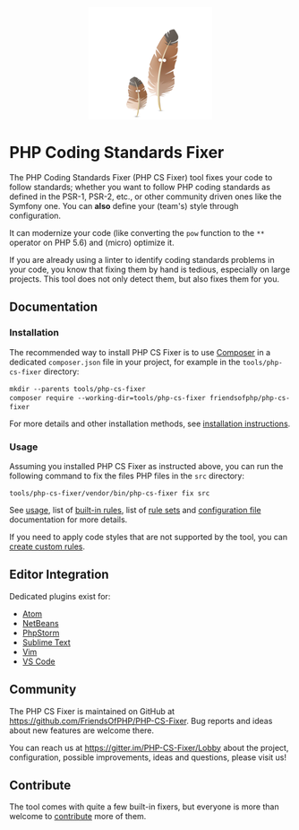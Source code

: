 <p align="center">
    <a href="https://cs.symfony.com">
        <img src="./logo.png" title="PHP CS Fixer" alt="PHP CS Fixer logo">
    </a>
</p>

PHP Coding Standards Fixer
==========================

The PHP Coding Standards Fixer (PHP CS Fixer) tool fixes your code to follow standards;
whether you want to follow PHP coding standards as defined in the PSR-1, PSR-2, etc.,
or other community driven ones like the Symfony one.
You can **also** define your (team's) style through configuration.

It can modernize your code (like converting the ``pow`` function to the ``**`` operator on PHP 5.6)
and (micro) optimize it.

If you are already using a linter to identify coding standards problems in your
code, you know that fixing them by hand is tedious, especially on large
projects. This tool does not only detect them, but also fixes them for you.

## Documentation

### Installation

The recommended way to install PHP CS Fixer is to use [Composer](https://getcomposer.org/download/)
in a dedicated `composer.json` file in your project, for example in the
`tools/php-cs-fixer` directory:

```console
mkdir --parents tools/php-cs-fixer
composer require --working-dir=tools/php-cs-fixer friendsofphp/php-cs-fixer
```

For more details and other installation methods, see
[installation instructions](./doc/installation.rst).

### Usage

Assuming you installed PHP CS Fixer as instructed above, you can run the
following command to fix the files PHP files in the `src` directory:

```console
tools/php-cs-fixer/vendor/bin/php-cs-fixer fix src
```

See [usage](./doc/usage.rst), list of [built-in rules](./doc/rules/index.rst), list of [rule sets](./doc/ruleSets/index.rst)
and [configuration file](./doc/config.rst) documentation for more details.

If you need to apply code styles that are not supported by the tool, you can
[create custom rules](./doc/custom_rules.rst).

## Editor Integration

Dedicated plugins exist for:

* [Atom](https://github.com/Glavin001/atom-beautify)
* [NetBeans](https://plugins.netbeans.apache.org/catalogue/?id=36)
* [PhpStorm](https://www.jetbrains.com/help/phpstorm/using-php-cs-fixer.html)
* [Sublime Text](https://github.com/benmatselby/sublime-phpcs)
* [Vim](https://github.com/stephpy/vim-php-cs-fixer)
* [VS Code](https://github.com/junstyle/vscode-php-cs-fixer)

## Community

The PHP CS Fixer is maintained on GitHub at https://github.com/FriendsOfPHP/PHP-CS-Fixer.
Bug reports and ideas about new features are welcome there.

You can reach us at https://gitter.im/PHP-CS-Fixer/Lobby about the project,
configuration, possible improvements, ideas and questions, please visit us!

## Contribute

The tool comes with quite a few built-in fixers, but everyone is more than
welcome to [contribute](CONTRIBUTING.md) more of them.
